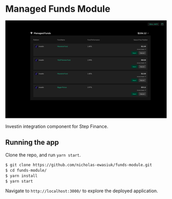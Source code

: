 # Managed Funds Module

<img src="/src/assets/step-finance-01.png">

Investin integration component for Step Finance.

## Running the app

Clone the repo, and run `yarn start`.

```bash
$ git clone https://github.com/nicholas-ewasiuk/funds-module.git
$ cd funds-module/
$ yarn install
$ yarn start
```

Navigate to `http://localhost:3000/` to explore the deployed application.